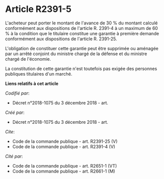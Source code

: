 # Article R2391-5

L'acheteur peut porter le montant de l'avance de 30 % du montant calculé conformément aux dispositions de l'article R. 2391-4
à un maximum de 60 % à la condition que le titulaire constitue une garantie à première demande conformément aux dispositions
de l'article R. 2391-25. 

L'obligation de constituer cette garantie peut être supprimée ou aménagée par un arrêté conjoint du ministre chargé de la
défense et du ministre chargé de l'économie. 

La constitution de cette garantie n'est toutefois pas exigée des personnes publiques titulaires d'un marché.

**Liens relatifs à cet article**

_Codifié par_:

  - Décret n°2018-1075 du 3 décembre 2018 - art.

_Créé par_:

  - Décret n°2018-1075 du 3 décembre 2018 - art.

_Cite_:

  - Code de la commande publique - art. R2391-25 (V)
  - Code de la commande publique - art. R2391-4 (V)

_Cité par_:

  - Code de la commande publique - art. R2651-1 (VT)
  - Code de la commande publique - art. R2661-1 (M)
